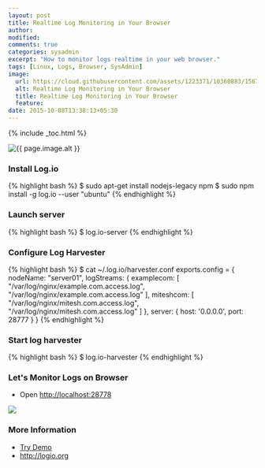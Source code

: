 ```yaml
---
layout: post
title: Realtime Log Monitoring in Your Browser
author:
modified:
comments: true
categories: sysadmin
excerpt: "How to monitor logs realtime in your web browser."
tags: [Linux, Logs, Browser, SysAdmin]
image:
  url: https://cloud.githubusercontent.com/assets/1223371/10360883/156761ce-6dc2-11e5-8937-c2abe800b5f3.png
  alt: Realtime Log Monitoring in Your Browser
  title: Realtime Log Monitoring in Your Browser
  feature:
date: 2015-10-08T13:38:13+05:30
---
```


{% include _toc.html %}

<img src="{{ page.image.url }}" alt="{{ page.image.alt }}" title="{{ page.image.title }}">

### Install Log.io

{% highlight bash %}
$ sudo apt-get install nodejs-legacy npm
$ sudo npm install -g log.io --user "ubuntu"
{% endhighlight %}

### Launch server
{% highlight bash %}
$ log.io-server
{% endhighlight %}

### Configure Log Harvester
{% highlight bash %}
$ cat ~/.log.io/harvester.conf
exports.config = {
  nodeName: "server01",
  logStreams: {
    examplecom: [
      "/var/log/nginx/example.com.access.log",
      "/var/log/nginx/example.com.access.log"
    ],
    miteshcom: [
      "/var/log/nginx/mitesh.com.access.log",
      "/var/log/nginx/mitesh.com.access.log"
    ]
  },
  server: {
    host: '0.0.0.0',
    port: 28777
  }
}
{% endhighlight %}

### Start log harvester
{% highlight bash %}
$ log.io-harvester
{% endhighlight %}

### Let's Monitor Logs on Browser

* Open <a href="http://localhost:28778">http://localhost:28778</a>
<img src="https://cloud.githubusercontent.com/assets/1223371/10362215/de197fe6-6dca-11e5-8f60-b0c1ce0e06ce.png">

### More Information

* <a href="http://logio.org:28778/">Try Demo</a>
* <a href="http://logio.org/">http://logio.org</a>

